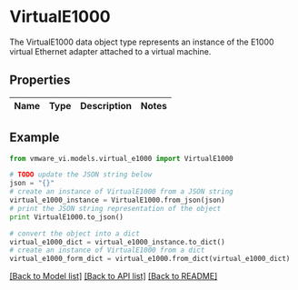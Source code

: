 # VirtualE1000

The VirtualE1000 data object type represents an instance of the E1000 virtual Ethernet adapter attached to a virtual machine. 

## Properties
Name | Type | Description | Notes
------------ | ------------- | ------------- | -------------

## Example

```python
from vmware_vi.models.virtual_e1000 import VirtualE1000

# TODO update the JSON string below
json = "{}"
# create an instance of VirtualE1000 from a JSON string
virtual_e1000_instance = VirtualE1000.from_json(json)
# print the JSON string representation of the object
print VirtualE1000.to_json()

# convert the object into a dict
virtual_e1000_dict = virtual_e1000_instance.to_dict()
# create an instance of VirtualE1000 from a dict
virtual_e1000_form_dict = virtual_e1000.from_dict(virtual_e1000_dict)
```
[[Back to Model list]](../README.md#documentation-for-models) [[Back to API list]](../README.md#documentation-for-api-endpoints) [[Back to README]](../README.md)


